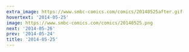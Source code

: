 ```yaml
---
extra_image: https://www.smbc-comics.com/comics/20140525after.gif
hovertext: '2014-05-25'
image: https://www.smbc-comics.com/comics/20140525.png
next: '2014-05-26'
prev: '2014-05-24'
title: '2014-05-25'
---
```

